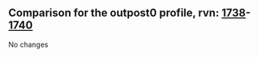 ## Comparison for the outpost0 profile, rvn: [1738](https://github.com/PRO100KatYT/FortniteProfileRevisions/tree/main/profiles/outpost0/1738%20outpost0.json)-[1740](https://github.com/PRO100KatYT/FortniteProfileRevisions/tree/main/profiles/outpost0/1740%20outpost0.json)

No changes
